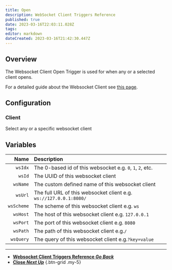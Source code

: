 ```yaml
---
title: Open
description: WebSocket Client Triggers Reference
published: true
date: 2023-03-16T22:03:11.028Z
tags: 
editor: markdown
dateCreated: 2023-03-16T21:42:30.447Z
---
```


## Overview
The Websocket Client Open Trigger is used for when any or a selected client opens.

For a detailed guide about the Websocket Client see [this page](/Servers-Clients/WebSocket-Clients).

## Configuration
### Client
Select any or a specific websocket client

## Variables
Name | Description
----:|:------------
`wsIdx` | The 0-based id of this websocket e.g. `0`, `1`, `2`, etc.
`wsId` | The UUID of this websocket client
`wsName` | The custom defined name of this websocket client
`wsUrl` | The full URL of this websocket client e.g. `ws://127.0.0.1:8080/`
`wsScheme` | The scheme of this websocket client e.g. `ws`
`wsHost` | The host of this websocket client e.g. `127.0.0.1`
`wsPort` | The port of this websocket client e.g. `8080`
`wsPath` | The path of this websocket client e.g.`/`
`wsQuery` | The query of this websocket client e.g.`?key=value`

---

- [<i class="mdi mdi-chevron-left"></i>**Websocket Client Triggers Reference *Go Back***](/Triggers/Core/Websocket-Client)
- [<i class="mdi mdi-server-network-off primary--text"></i> **Close *Next Up***](Close)
{.btn-grid .my-5}